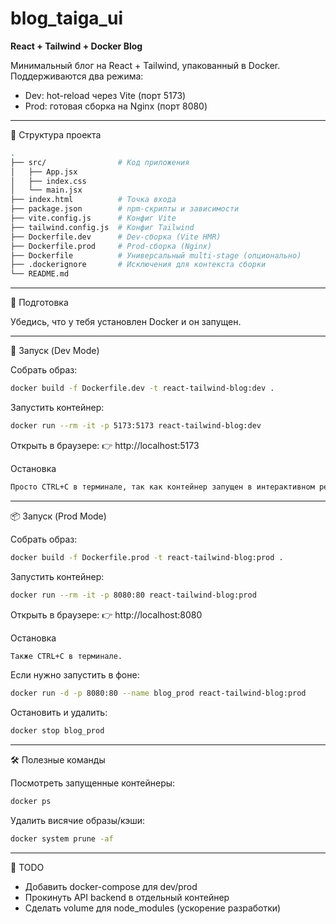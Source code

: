 # blog_taiga_ui

**React + Tailwind + Docker Blog**

Минимальный блог на React + Tailwind, упакованный в Docker.
Поддерживаются два режима:
 - Dev: hot-reload через Vite (порт 5173)
 - Prod: готовая сборка на Nginx (порт 8080)

---

📂 Структура проекта
```bash
.
├── src/                # Код приложения
│   ├── App.jsx
│   ├── index.css
│   └── main.jsx
├── index.html          # Точка входа
├── package.json        # npm-скрипты и зависимости
├── vite.config.js      # Конфиг Vite
├── tailwind.config.js  # Конфиг Tailwind
├── Dockerfile.dev      # Dev-сборка (Vite HMR)
├── Dockerfile.prod     # Prod-сборка (Nginx)
├── Dockerfile          # Универсальный multi-stage (опционально)
├── .dockerignore       # Исключения для контекста сборки
└── README.md
```

---

🔧 Подготовка

Убедись, что у тебя установлен Docker и он запущен.

---

🚀 Запуск (Dev Mode)

Собрать образ:
```bash
docker build -f Dockerfile.dev -t react-tailwind-blog:dev .
```
Запустить контейнер:
```bash
docker run --rm -it -p 5173:5173 react-tailwind-blog:dev
```
Открыть в браузере:
👉 http://localhost:5173

Остановка
```bash
Просто CTRL+C в терминале, так как контейнер запущен в интерактивном режиме.
```
---

📦 Запуск (Prod Mode)

Собрать образ:
```bash
docker build -f Dockerfile.prod -t react-tailwind-blog:prod .
```
Запустить контейнер:
```bash
docker run --rm -it -p 8080:80 react-tailwind-blog:prod
```
Открыть в браузере:
👉 http://localhost:8080

Остановка
```bash
Также CTRL+C в терминале.
```
Если нужно запустить в фоне:
```bash
docker run -d -p 8080:80 --name blog_prod react-tailwind-blog:prod
```
Остановить и удалить:
```bash
docker stop blog_prod
```

---

🛠 Полезные команды

Посмотреть запущенные контейнеры:
```bash
docker ps
```
Удалить висячие образы/кэши:
```bash
docker system prune -af
```

---

🔮 TODO
 - Добавить docker-compose для dev/prod
 - Прокинуть API backend в отдельный контейнер
 - Сделать volume для node_modules (ускорение разработки)